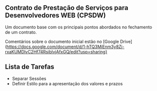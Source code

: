## Contrato de Prestação de Serviços para Desenvolvedores WEB (CPSDW)
Um documento base com os principais pontos abordados no fechamento de um contrato.

Comentários sobre o documento inicial estão no [Google Drive] (https://docs.google.com/document/d/1-hTQ3MiEnm3y8Zj-rxaKUMDlvC2Hf74RsiblvjAfxGQ/edit?usp=sharing}

## Lista de Tarefas

 - Separar Sessões
 - Definir Estilo para a apresentação dos valores e prazos
